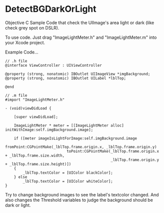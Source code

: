 # DetectBGDarkOrLight
Objective C Sample Code that check the UIImage's area light or dark (like check grey spot on DSLR).

To use code. Just drag "ImageLightMeter.h" and "ImageLightMeter.m" into your Xcode project.

Example Code...

```
// .h file 
@interface ViewController : UIViewController

@property (strong, nonatomic) IBOutlet UIImageView *imgBackground;
@property (strong, nonatomic) IBOutlet UILabel *lblTop;

@end
```
```
// .m file
#import "ImageLightMeter.h"

- (void)viewDidLoad {
    
    [super viewDidLoad];

	ImageLightMeter * meter = [[ImageLightMeter alloc] initWithImage:self.imgBackground.image];
    
	if ([meter imageIsLightForImage:self.imgBackground.image
    	                  fromPoint:CGPointMake(_lblTop.frame.origin.x, _lblTop.frame.origin.y)
        	                toPoint:CGPointMake(_lblTop.frame.origin.x + _lblTop.frame.size.width,
            	                                _lblTop.frame.origin.y + _lblTop.frame.size.height)])
	{
    	_lblTop.textColor = [UIColor blackColor];
	} else
	    _lblTop.textColor = [UIColor whiteColor];
}
```

Try to change background images to see the label's textcolor changed. And also changes the Threshold variables to judge the background should be dark or light.